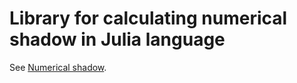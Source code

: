 # Library for calculating numerical shadow in Julia language

See [Numerical shadow](http://numericalshadow.org).
